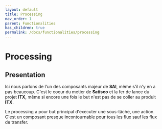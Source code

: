 ```yaml
---
layout: default
title: Processing
nav_order: 1
parent: Functionalities
has_children: true
permalink: /docs/functionalities/processing
---
```


# Processing

## Presentation

Ici nous parlons de l'un des composants majeur de **SAI**, même s'il n'y en a pas beaucoup. C'est le coeur du metier de **Satisco** et la fer de lance du projet **ITX**, même si encore une fois le but n'est pas de se coller au produit **ITX**.

Le processing a pour but principal d'executer une sous-tâche, une action. C'est un composant presque incontournable pour tous les flux sauf les flux de transfer.
